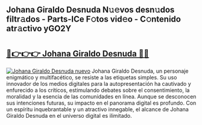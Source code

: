 ## Johana Giraldo Desnuda N𝚞𝚎vos desn𝚞dos filtr𝚊dos - Parts-ICe F𝚘tos vid𝚎o - C𝚘ntenido atr𝚊ctivo yGO2Y

# <h2><a href="http://mbaiio.tromn.icu/?c=Johana+Giraldo+Desnuda">🔗👉👉👉 Johana Giraldo Desnuda 🔗🔗</a></h2>

[![Johana Giraldo Desnuda nuevo](https://i.imgur.com/pEAQMta.gif)](http://mbaiio.tromn.icu/?c=Johana+Giraldo+Desnuda)
Johana Giraldo Desnuda, un personaje enigmático y multifacético, se resiste a las etiquetas simples. Su uso innovador de los medios digitales para la autopresentación ha cautivado y enfurecido a los críticos, estimulando debates sobre el consentimiento, la moralidad y la esencia de las comunidades en línea. Aunque se desconocen sus intenciones futuras, su impacto en el panorama digital es profundo. Con un espíritu inquebrantable y un atractivo innegable, el alcance de Johana Giraldo Desnuda en el universo digital es ilimitado.
